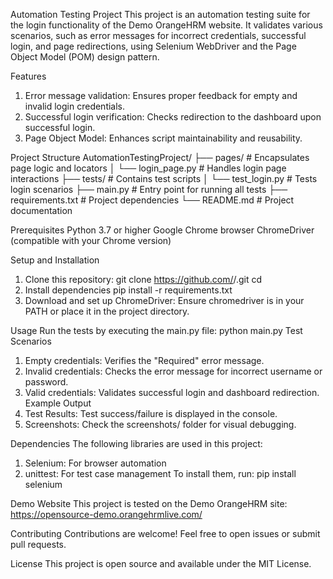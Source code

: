 Automation Testing Project
This project is an automation testing suite for the login functionality of the Demo OrangeHRM website. It validates various scenarios, such as error messages for incorrect credentials, successful login, and page redirections, using Selenium WebDriver and the Page Object Model (POM) design pattern.


Features
1. Error message validation: Ensures proper feedback for empty and invalid login credentials.
2. Successful login verification: Checks redirection to the dashboard upon successful login.
3. Page Object Model: Enhances script maintainability and reusability.


Project Structure
AutomationTestingProject/
├── pages/                         # Encapsulates page logic and locators
│   └── login_page.py              # Handles login page interactions
├── tests/                         # Contains test scripts
│   └── test_login.py              # Tests login scenarios
├── main.py                        # Entry point for running all tests
├── requirements.txt               # Project dependencies
└── README.md                      # Project documentation


Prerequisites
Python 3.7 or higher
Google Chrome browser
ChromeDriver (compatible with your Chrome version)


Setup and Installation
1. Clone this repository:
git clone https://github.com/<your-username>/<your-repo>.git
cd <your-repo>
2. Install dependencies
pip install -r requirements.txt
3. Download and set up ChromeDriver:
Ensure chromedriver is in your PATH or place it in the project directory.


Usage
Run the tests by executing the main.py file:
python main.py
Test Scenarios
1. Empty credentials: Verifies the "Required" error message.
2. Invalid credentials: Checks the error message for incorrect username or password.
3. Valid credentials: Validates successful login and dashboard redirection.
Example Output
1. Test Results: Test success/failure is displayed in the console.
2. Screenshots: Check the screenshots/ folder for visual debugging.


Dependencies
The following libraries are used in this project:
1. Selenium: For browser automation
2. unittest: For test case management
To install them, run:
pip install selenium


Demo Website
This project is tested on the Demo OrangeHRM site: https://opensource-demo.orangehrmlive.com/


Contributing
Contributions are welcome! Feel free to open issues or submit pull requests.


License
This project is open source and available under the MIT License.
